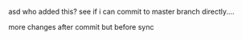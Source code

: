 asd
who added this?
see if i can commit to master branch directly....


more changes after commit but before sync